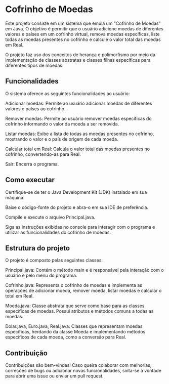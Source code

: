 <h1>Cofrinho de Moedas</h1>

Este projeto consiste em um sistema que emula um "Cofrinho de Moedas" em Java. O objetivo é permitir que o usuário adicione moedas de diferentes valores e países em um cofrinho virtual, remova moedas específicas, liste todas as moedas presentes no cofrinho e calcule o valor total das moedas em Real.

O projeto faz uso dos conceitos de herança e polimorfismo por meio da implementação de classes abstratas e classes filhas específicas para diferentes tipos de moedas.

<h2>Funcionalidades</h2>  
O sistema oferece as seguintes funcionalidades ao usuário:

Adicionar moedas: Permite ao usuário adicionar moedas de diferentes valores e países ao cofrinho.

Remover moedas: Permite ao usuário remover moedas específicas do cofrinho informando o valor da moeda a ser removida.

Listar moedas: Exibe a lista de todas as moedas presentes no cofrinho, mostrando o valor e o país de origem de cada moeda.

Calcular total em Real: Calcula o valor total das moedas presentes no cofrinho, convertendo-as para Real.

Sair: Encerra o programa.

<h2>Como executar</h2>
Certifique-se de ter o Java Development Kit (JDK) instalado em sua máquina.

Baixe o código-fonte do projeto e abra-o em sua IDE de preferência.

Compile e execute o arquivo Principal.java.

Siga as instruções exibidas no console para interagir com o programa e utilizar as funcionalidades do cofrinho de moedas.

<h2>Estrutura do projeto</h2>
O projeto é composto pelas seguintes classes:

Principal.java: Contém o método main e é responsável pela interação com o usuário e pelo menu do programa.

Cofrinho.java: Representa o cofrinho de moedas e implementa as operações de adicionar moeda, remover moeda, listar moedas e calcular o total em Real.

Moeda.java: Classe abstrata que serve como base para as classes específicas de moedas. Possui atributos e métodos comuns a todas as moedas.

Dolar.java, Euro.java, Real.java: Classes que representam moedas específicas, herdando da classe Moeda e implementando métodos específicos de cada moeda, como a conversão para Real.

<h2>Contribuição</h2>
Contribuições são bem-vindas! Caso queira colaborar com melhorias, correções de bugs ou adicionar novas funcionalidades, sinta-se à vontade para abrir uma issue ou enviar um pull request.


